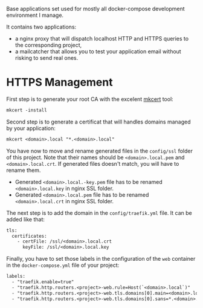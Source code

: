 Base applications set used for mostly all docker-compose development environment I manage.

It contains two applications:
  * a nginx proxy that will dispatch localhost HTTP and HTTPS queries to the corresponding project,
  * a mailcatcher that allows you to test your application email without risking to send real ones.

# HTTPS Management

First step is to generate your root CA with the excelent [mkcert](https://github.com/FiloSottile/mkcert) tool:

```txt
mkcert -install
```

Second step is to generate a certificat that will handles domains managed by your application:

```txt
mkcert <domain>.local "*.<domain>.local"
```

You have now to move and rename generated files in the `config/ssl` folder of this project. Note that their names should be `<domain>.local.pem` and `<domain>.local.crt`. If generated files doesn't match, you will have to rename them.
  * Generated `<domain>.local.-key.pem` file has to be renamed `<domain>.local.key` in nginx SSL folder.
  * Generated `<domain>.local.pem` file has to be renamed `<domain>.local.crt` in nginx SSL folder.

The next step is to add the domain in the `config/traefik.yml` file. It can be added like that:

```txt
tls:
  certificates:
    - certFile: /ssl/<domain>.local.crt
      keyFile: /ssl/<domain>.local.key
```

Finally, you have to set those labels in the configuration of the `web` container in the `docker-compose.yml` file of your project:

```txt
labels:
  - "traefik.enable=true"
  - "traefik.http.routers.<project>-web.rule=Host(`<domain>.local`)"
  - "traefik.http.routers.<project>-web.tls.domains[0].main=<domain>.local"
  - "traefik.http.routers.<project>-web.tls.domains[0].sans=*.<domain>.local"
```